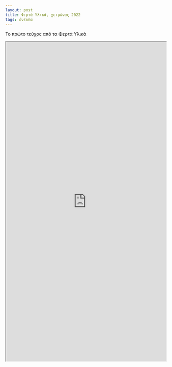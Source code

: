 ```yaml
---
layout: post
title: Φερτά Υλικά, χειμώνας 2022
tags: έντυπα
---
```


Το πρώτο τεύχος από τα Φερτά Υλικά

<!--more-->

<iframe src="https://giorgostsiftsis.com/public/pdf/ferta-ylika-01.pdf" width="100%" height=1000px>
</iframe>
